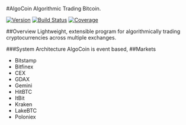 #AlgoCoin
Algorithmic Trading Bitcoin. 

[![Version](https://img.shields.io/badge/version-0.0.8-lightgrey.svg)](https://img.shields.io/badge/version-0.0.8-lightgrey.svg)
[![Build Status](https://travis-ci.com/theocean154/algo-coin.svg?token=y6bAWygGk2pr7D7jBosB&branch=master)](https://travis-ci.com/theocean154/algo-coin)
[![Coverage](https://codecov.io/gh/theocean154/algo-coin/coverage.svg?branch=master&token=JGqz8ChQxd)](https://codecov.io/gh/theocean154/algo-coin)

##Overview 
Lightweight, extensible program for algorithmically trading cryptocurrencies across multiple exchanges. 

###System Architecture
AlgoCoin is event based, 
##Markets

- Bitstamp
- Bitfinex
- CEX
- GDAX
- Gemini
- HitBTC
- ItBit
- Kraken
- LakeBTC
- Poloniex

